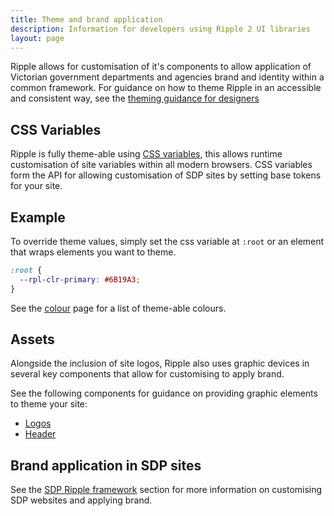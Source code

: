 ```yaml
---
title: Theme and brand application
description: Information for developers using Ripple 2 UI libraries
layout: page
---
```


Ripple allows for customisation of it's components to allow application of Victorian government departments and agencies brand and identity within a common framework. For guidance on how to theme Ripple in an accessible and consistent way, see the [theming guidance for designers](/design-system/design/theming-guidance-for-designers)


## CSS Variables

Ripple is fully theme-able using [CSS variables](https://developer.mozilla.org/en-US/docs/Web/CSS/Using_CSS_custom_properties), this allows runtime customisation of site variables within all modern browsers. CSS variables form the API for allowing customisation of SDP sites by setting base tokens for your site.

## Example

To override theme values, simply set the css variable at `:root` or an element that wraps elements you want to theme.

```css
:root {
  --rpl-clr-primary: #6B19A3;
}
```

See the [colour](/design-system/styles/colour) page for a list of theme-able colours.

## Assets

Alongside the inclusion of site logos, Ripple also uses graphic devices in several key components that allow for customising to apply brand.

See the following components for guidance on providing graphic elements to theme your site:

- [Logos](/design-system/styles/logo)
- [Header](/design-system/components/header)

## Brand application in SDP sites

See the [SDP Ripple framework](/framework) section for more information on customising SDP websites and applying brand.
